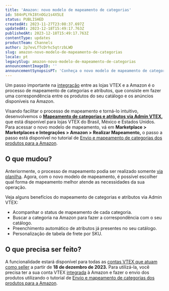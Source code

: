 ```yaml
---
title: 'Amazon: novo modelo de mapeamento de categorias'
id: 584nPLYkI8tnOGz1s4X5LE
status: PUBLISHED
createdAt: 2023-11-27T23:08:37.697Z
updatedAt: 2023-12-18T15:49:17.763Z
publishedAt: 2023-12-18T15:49:17.763Z
contentType: updates
productTeam: Channels
author: 2p7evLfTcDrhc5qtrzbLWD
slug: amazon-novo-modelo-de-mapeamento-de-categorias
locale: pt
legacySlug: amazon-novo-modelo-de-mapeamento-de-categorias
announcementImageID: ''
announcementSynopsisPT: 'Conheça o novo modelo de mapeamento de categorias e atributos na integração VTEX e Amazon.'
---
```


Um passo importante na [integração](https://help.vtex.com/pt/tracks/configurar-integracao-com-a-amazon--6sgd4Pagy3wNsWKBvmIFrP/5sYA9MlRo92jJIxKF1MTXb) entre as lojas VTEX e a Amazon é o processo de  mapeamento de categorias e atributos, que consiste em fazer uma correspondência entre os produtos do seu catálogo e os anúncios disponíveis na Amazon.  

Visando facilitar o processo de mapeamento e torná-lo intuitivo, desenvolvemos o **[Mapeamento de categorias e atributos via Admin VTEX](https://help.vtex.com/pt/tracks/configurar-integracao-com-a-amazon--6sgd4Pagy3wNsWKBvmIFrP/5xklf2wSdeztQh4iy5kJvD?&utm_source=autocomplete#mapeamento-via-admin-vtex-beta),** que está disponível para lojas VTEX do Brasil, México e Estados Unidos. Para acessar o novo modelo de mapeamento, vá em **Marketplace > Marketplaces e Integrações > Amazon > Realizar Mapeamento,** o passo a passo está disponível no tutorial de [Envio e mapeamento de categorias dos produtos para a Amazon](https://help.vtex.com/pt/tracks/configurar-integracao-com-a-amazon--6sgd4Pagy3wNsWKBvmIFrP/5xklf2wSdeztQh4iy5kJvD).  

## O que mudou?  

Anteriormente, o processo de mapeamento podia ser realizado somente [via planilha](https://help.vtex.com/pt/tracks/configurar-integracao-com-a-amazon--6sgd4Pagy3wNsWKBvmIFrP/5xklf2wSdeztQh4iy5kJvD?&utm_source=autocomplete#mapeamento-via-planilha). Agora, com o novo modelo de mapeamento, é possível escolher qual forma de mapeamento melhor atende as necessidades da sua operação.  

Veja alguns benefícios do mapeamento de categorias e atributos via Admin VTEX:  

- Acompanhar o status de mapeamento de cada categoria.  
- Buscar a categoria na Amazon para fazer a correspondência com o seu catálogo.  
- Preenchimento automático de atributos já presentes no seu catálogo.  
- Personalização de tabela de frete por SKU.  

## O que precisa ser feito?  

A funcionalidade estará disponível para todas as [contas VTEX que atuam como seller](https://help.vtex.com/pt/tutorial/estrategias-de-marketplace-na-vtex--tutorials_402#sendo-seller-vtex) a partir de **18 de dezembro de 2023.** Para utilizá-la, você precisa ter a sua conta VTEX [integrada](https://help.vtex.com/pt/tracks/configurar-integracao-com-a-amazon--6sgd4Pagy3wNsWKBvmIFrP/5sYA9MlRo92jJIxKF1MTXb) à Amazon e fazer o envio dos produtos utilizando o tutorial de [Envio e mapeamento de categorias dos produtos para a Amazon](https://help.vtex.com/pt/tracks/configurar-integracao-com-a-amazon--6sgd4Pagy3wNsWKBvmIFrP/5xklf2wSdeztQh4iy5kJvD).  

